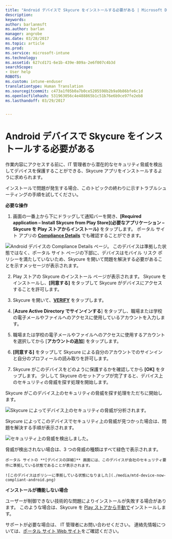 ```yaml
---
title: "Android デバイスで Skycure をインストールする必要がある | Microsoft Docs"
description: 
keywords: 
author: barlanmsft
ms.author: barlan
manager: angrobe
ms.date: 03/28/2017
ms.topic: article
ms.prod: 
ms.service: microsoft-intune
ms.technology: 
ms.assetid: 627cd171-6e1b-439e-809a-2e6f007c4b3d
searchScope:
- User help
ROBOTS: 
ms.custom: intune-enduser
translationtype: Human Translation
ms.sourcegitcommit: c473a1f05b0a7b0ce5205598b2b9a9b86bfe6c1d
ms.openlocfilehash: 531963056c4e488865b1c51b76e6b9ce97fe2eb8
ms.lasthandoff: 03/29/2017


---
```


# <a name="you-need-to-install-skycure-on-your-android-device"></a>Android デバイスで Skycure をインストールする必要がある

作業内容にアクセスする前に、IT 管理者から潜在的なセキュリティ脅威を検出してデバイスを保護することができる、Skycure アプリをインストールするように求められます。

インストールで問題が発生する場合、このトピックの終わりに示すトラブルシューティングの手順を試してください。

**必要な操作**

1. 画面の一番上から下にドラッグして通知バーを開き、**[Required application – Install Skycure from Play Store](必要なアプリケーション – Skycure を Play ストアからインストール)** をタップします。 ポータル サイト アプリの __[Compliance Details](ポリシー準拠状況の詳細)__ でも確認することができます。

  ![Android デバイスの [Compliance Details](ポリシー準拠状況の詳細) ページ。 このデバイスは準拠した状態ではなく、ポータル サイト ページの下部に、デバイスはモバイル リスク ポリシーを満たしていないため、Skycure を開いて問題を解決する必要があることを示すメッセージが表示されます。](./media/skycure-resolves-compliance-android.png)

2. Play ストアの Skycure のインストール ページが表示されます。 Skycure をインストールし、**[同意する]** をタップして Skycure がデバイスにアクセスすることを許可します。

3. Skycure を開いて、**[VERIFY](確認)** をタップします。

4. [**Azure Active Directory でサインインする**] をタップし、職場または学校の電子メールやファイルへのアクセスに使用しているアカウントを入力します。

5. 職場または学校の電子メールやファイルへのアクセスに使用するアカウントを選択してから [**アカウントの追加**] をタップします。

6. **[同意する]** をタップして Skycure による自分のアカウントでのサインインと自分のプロフィールの読み取りを許可します。

7. Skycure がこのデバイスをどのように保護するかを確認してから **[OK]** をタップします。 少しして Skycure のセットアップが完了すると、デバイス上のセキュリティの脅威を探す処理を開始します。

  Skycure がこのデバイス上のセキュリティの脅威を探す処理をただちに開始します。

  ![Skycure によってデバイス上のセキュリティの脅威が分析されます。](./media/skycure-scan-in-progress-android.png)

  Skycure によってこのデバイスでセキュリティ上の脅威が見つかった場合は、問題を解決する手順が表示されます。

  ![セキュリティ上の脅威を検出しました。](./media/skycure-found-a-threat-android.png)

  脅威が検出されない場合は、3 つの脅威の種類はすべて緑色で表示されます。

    ポータル サイトの **[デバイスの詳細]** 画面には、このデバイスが会社のセキュリティ要件に準拠している状態であることが表示されます。

    ![このデバイスはポリシーに準拠している状態になりました](./media/mtd-device-now-compliant-android.png)

**インストールが機能しない場合**

ユーザーが制御できない技術的な問題によりインストールが失敗する場合があります。 このような場合は、Skycure を [Play ストアから手動で](https://play.google.com/store/apps/details?id=com.skycure.skycure)インストールします。

サポートが必要な場合は、 IT 管理者にお問い合わせください。 連絡先情報については、[ポータル サイト Web サイト](http://portal.manage.microsoft.com)をご確認ください。

